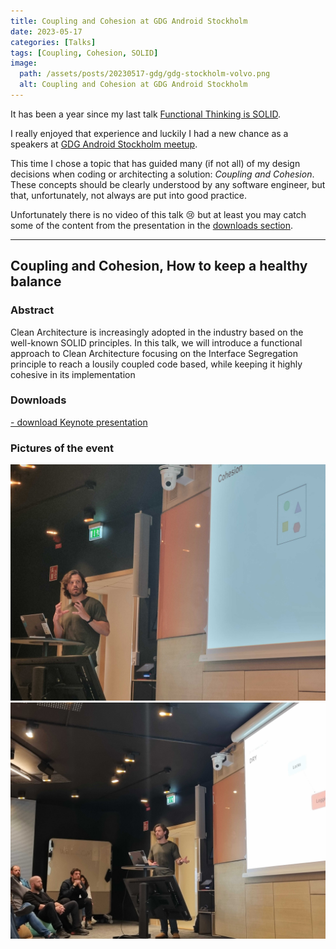 ```yaml
---
title: Coupling and Cohesion at GDG Android Stockholm
date: 2023-05-17
categories: [Talks]
tags: [Coupling, Cohesion, SOLID]
image:
  path: /assets/posts/20230517-gdg/gdg-stockholm-volvo.png
  alt: Coupling and Cohesion at GDG Android Stockholm
---
```

It has been a year since my last talk [Functional Thinking is SOLID](../fp-functional-thinking-SOLID).

I really enjoyed that experience and luckily I had a new chance as a speakers at 
[GDG Android Stockholm meetup](https://www.meetup.com/gdg-android-stockholm/events/293123594).

This time I chose a topic that has guided many (if not all) of my design decisions when coding or architecting a solution: 
_Coupling and Cohesion_. These concepts should be clearly understood by any software engineer, but that, unfortunately, 
not always are put into good practice.

Unfortunately there is no video of this talk 😢 but at least you may catch some of the content from the presentation 
in the [downloads section](#-downloads).

---

## Coupling and Cohesion, How to keep a healthy balance

### Abstract

Clean Architecture is increasingly adopted in the industry based on the well-known SOLID principles. In this talk, 
we will introduce a functional approach to Clean Architecture focusing on the Interface Segregation principle to 
reach a lousily coupled code based, while keeping it highly cohesive in its implementation

### <i class="fa-solid fa-download"></i> Downloads

<a href="/assets/posts/20230517-gdg/gdg - Coupling and Cohesion.key"
title="Download Coupling and Cohesion.key"
download="[dekoupled][Chiaradia Juan][gdg] Coupling and Cohesion.key"> 
  <i class="fa-solid fa-download"></i> - download Keynote presentation <i class="fa-solid fa-file"></i>
</a>

### Pictures of the event

![cohesion](/assets/posts/20230517-gdg/20230517_195124.jpg)
![dry](/assets/posts/20230517-gdg/20230517_201538.jpg)


